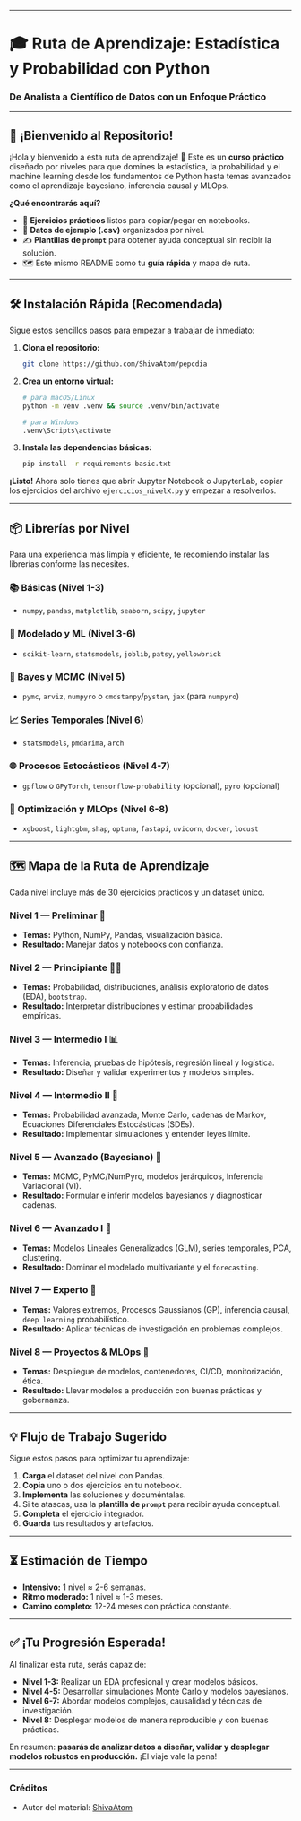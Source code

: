 -----

# 🎓 Ruta de Aprendizaje: Estadística y Probabilidad con Python

### **De Analista a Científico de Datos con un Enfoque Práctico**

-----

## 🚀 ¡Bienvenido al Repositorio\!

¡Hola y bienvenido a esta ruta de aprendizaje\! 🎯 Este es un **curso práctico** diseñado por niveles para que domines la estadística, la probabilidad y el machine learning desde los fundamentos de Python hasta temas avanzados como el aprendizaje bayesiano, inferencia causal y MLOps.

**¿Qué encontrarás aquí?**

  - 🐍 **Ejercicios prácticos** listos para copiar/pegar en notebooks.
  - 📂 **Datos de ejemplo (.csv)** organizados por nivel.
  - ✍️ **Plantillas de `prompt`** para obtener ayuda conceptual sin recibir la solución.
  - 🗺️ Este mismo README como tu **guía rápida** y mapa de ruta.

-----

## 🛠️ Instalación Rápida (Recomendada)

Sigue estos sencillos pasos para empezar a trabajar de inmediato:

1.  **Clona el repositorio:**

    ```bash
    git clone https://github.com/ShivaAtom/pepcdia
    ```

2.  **Crea un entorno virtual:**

    ```bash
    # para macOS/Linux
    python -m venv .venv && source .venv/bin/activate

    # para Windows
    .venv\Scripts\activate
    ```

3.  **Instala las dependencias básicas:**

    ```bash
    pip install -r requirements-basic.txt
    ```

**¡Listo\!** Ahora solo tienes que abrir Jupyter Notebook o JupyterLab, copiar los ejercicios del archivo `ejercicios_nivelX.py` y empezar a resolverlos.

-----

## 📦 Librerías por Nivel

Para una experiencia más limpia y eficiente, te recomiendo instalar las librerías conforme las necesites.

### 📚 Básicas (Nivel 1-3)

  - `numpy`, `pandas`, `matplotlib`, `seaborn`, `scipy`, `jupyter`

### 🤖 Modelado y ML (Nivel 3-6)

  - `scikit-learn`, `statsmodels`, `joblib`, `patsy`, `yellowbrick`

### 🧠 Bayes y MCMC (Nivel 5)

  - `pymc`, `arviz`, `numpyro` o `cmdstanpy`/`pystan`, `jax` (para `numpyro`)

### 📈 Series Temporales (Nivel 6)

  - `statsmodels`, `pmdarima`, `arch`

### 🌐 Procesos Estocásticos (Nivel 4-7)

  - `gpflow` o `GPyTorch`, `tensorflow-probability` (opcional), `pyro` (opcional)

### 🚀 Optimización y MLOps (Nivel 6-8)

  - `xgboost`, `lightgbm`, `shap`, `optuna`, `fastapi`, `uvicorn`, `docker`, `locust`

-----

## 🗺️ Mapa de la Ruta de Aprendizaje

Cada nivel incluye más de 30 ejercicios prácticos y un dataset único.

### **Nivel 1 — Preliminar 👶**

  - **Temas:** Python, NumPy, Pandas, visualización básica.
  - **Resultado:** Manejar datos y notebooks con confianza.

### **Nivel 2 — Principiante 🧑‍💻**

  - **Temas:** Probabilidad, distribuciones, análisis exploratorio de datos (EDA), `bootstrap`.
  - **Resultado:** Interpretar distribuciones y estimar probabilidades empíricas.

### **Nivel 3 — Intermedio I 📊**

  - **Temas:** Inferencia, pruebas de hipótesis, regresión lineal y logística.
  - **Resultado:** Diseñar y validar experimentos y modelos simples.

### **Nivel 4 — Intermedio II 🔄**

  - **Temas:** Probabilidad avanzada, Monte Carlo, cadenas de Markov, Ecuaciones Diferenciales Estocásticas (SDEs).
  - **Resultado:** Implementar simulaciones y entender leyes límite.

### **Nivel 5 — Avanzado (Bayesiano) 🔬**

  - **Temas:** MCMC, PyMC/NumPyro, modelos jerárquicos, Inferencia Variacional (VI).
  - **Resultado:** Formular e inferir modelos bayesianos y diagnosticar cadenas.

### **Nivel 6 — Avanzado I 🌌**

  - **Temas:** Modelos Lineales Generalizados (GLM), series temporales, PCA, clustering.
  - **Resultado:** Dominar el modelado multivariante y el `forecasting`.

### **Nivel 7 — Experto 🧠**

  - **Temas:** Valores extremos, Procesos Gaussianos (GP), inferencia causal, `deep learning` probabilístico.
  - **Resultado:** Aplicar técnicas de investigación en problemas complejos.

### **Nivel 8 — Proyectos & MLOps 🚀**

  - **Temas:** Despliegue de modelos, contenedores, CI/CD, monitorización, ética.
  - **Resultado:** Llevar modelos a producción con buenas prácticas y gobernanza.

-----

## 💡 Flujo de Trabajo Sugerido

Sigue estos pasos para optimizar tu aprendizaje:

1.  **Carga** el dataset del nivel con Pandas.
2.  **Copia** uno o dos ejercicios en tu notebook.
3.  **Implementa** las soluciones y documéntalas.
4.  Si te atascas, usa la **plantilla de `prompt`** para recibir ayuda conceptual.
5.  **Completa** el ejercicio integrador.
6.  **Guarda** tus resultados y artefactos.

-----

## ⏳ Estimación de Tiempo

  - **Intensivo:** 1 nivel ≈ 2-6 semanas.
  - **Ritmo moderado:** 1 nivel ≈ 1-3 meses.
  - **Camino completo:** 12-24 meses con práctica constante.

-----

## ✅ ¡Tu Progresión Esperada\!

Al finalizar esta ruta, serás capaz de:

  - **Nivel 1-3:** Realizar un EDA profesional y crear modelos básicos.
  - **Nivel 4-5:** Desarrollar simulaciones Monte Carlo y modelos bayesianos.
  - **Nivel 6-7:** Abordar modelos complejos, causalidad y técnicas de investigación.
  - **Nivel 8:** Desplegar modelos de manera reproducible y con buenas prácticas.

En resumen: **pasarás de analizar datos a diseñar, validar y desplegar modelos robustos en producción.** ¡El viaje vale la pena\!

-----

### **Créditos**

  - Autor del material: [ShivaAtom](https://www.google.com/search?q=https://github.com/ShivaAtom)
